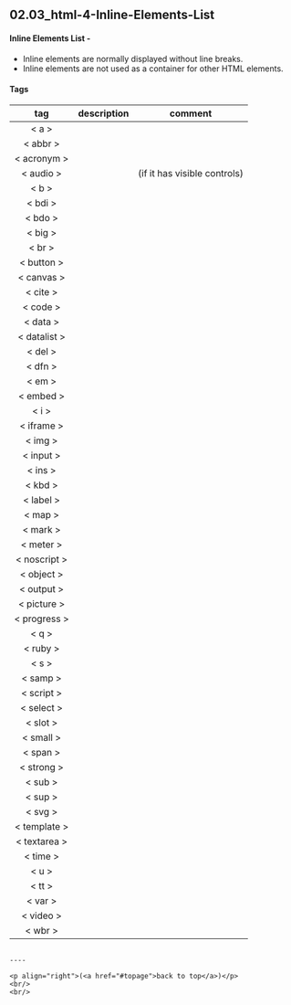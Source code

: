 <a name="topage"></a>

## 02.03_html-4-Inline-Elements-List

 
#### Inline Elements List - 
* Inline elements are normally displayed without line breaks.
* Inline elements are not used as a container for other HTML elements.

#### Tags

| tag | description | comment |
| :-: | :-: | - | 
| < a > |  |  | 
| < abbr > |  |  | 
| < acronym > |  |  | 
| < audio > |  |  (if it has visible controls) |
| < b > |  |  | 
| < bdi > |  |  | 
| < bdo > |  |  | 
| < big > |  |  | 
| < br > |  |  | 
| < button > |  |  | 
| < canvas > |  |  | 
| < cite > |  |  | 
| < code > |  |  | 
| < data > |  |  | 
| < datalist > |  |  | 
| < del > |  |  | 
| < dfn > |  |  | 
| < em > |  |  | 
| < embed > |  |  | 
| < i > |  |  | 
| < iframe > |  |  | 
| < img > |  |  | 
| < input > |  |  | 
| < ins > |  |  | 
| < kbd > |  |  | 
| < label > |  |  | 
| < map > |  |  | 
| < mark > |  |  | 
| < meter > |  |  | 
| < noscript > |  |  | 
| < object > |  |  | 
| < output > |  |  | 
| < picture > |  |  | 
| < progress > |  |  | 
| < q > |  |  | 
| < ruby > |  |  | 
| < s > |  |  | 
| < samp > |  |  | 
| < script > |  |  | 
| < select > |  |  | 
| < slot > |  |  | 
| < small > |  |  | 
| < span > |  |  | 
| < strong > |  |  | 
| < sub > |  |  | 
| < sup > |  |  | 
| < svg > |  |  | 
| < template > |  |  | 
| < textarea > |  |  | 
| < time > |  |  | 
| < u > |  |  | 
| < tt > |  |  | 
| < var > |  |  | 
| < video > |  |  | 
| < wbr > |  |  | 
```

----

<p align="right">(<a href="#topage">back to top</a>)</p>
<br/>
<br/>
